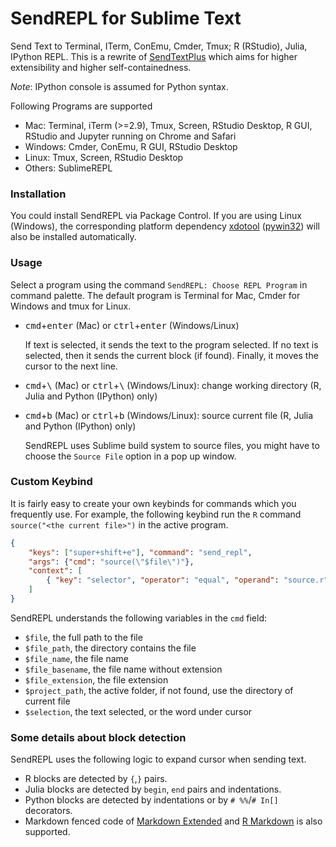 # SendREPL for Sublime Text

Send Text to Terminal, ITerm, ConEmu, Cmder, Tmux; R (RStudio), Julia, IPython REPL.
This is a rewrite of [SendTextPlus](https://github.com/randy3k/SendTextPlus) which aims for higher extensibility and higher self-containedness.

*Note*: IPython console is assumed for Python syntax.

Following Programs are supported

- Mac: Terminal, iTerm (>=2.9), Tmux, Screen, RStudio Desktop, R GUI, RStudio and Jupyter running on Chrome and Safari
- Windows: Cmder, ConEmu, R GUI, RStudio Desktop
- Linux: Tmux, Screen, RStudio Desktop
- Others: SublimeREPL

### Installation

You could install SendREPL via Package Control. If you are using Linux
(Windows), the corresponding platform dependency
[xdotool](https://github.com/randy3k/sublime-xdotool)
([pywin32](https://github.com/randy3k/sublime-pywin32)) will also be installed
automatically.

### Usage

Select a program using the command `SendREPL: Choose REPL Program` in command palette. The default program is Terminal for Mac, Cmder for Windows and tmux for Linux. 

- <kbd>cmd</kbd>+<kbd>enter</kbd> (Mac) or <kbd>ctrl</kbd>+<kbd>enter</kbd> (Windows/Linux)

    If text is selected, it sends the text to the program selected. If no text is selected, then it sends the current block (if found). Finally, it moves the cursor to the next line.


- <kbd>cmd</kbd>+<kbd>\\</kbd> (Mac) or <kbd>ctrl</kbd>+<kbd>\\</kbd> (Windows/Linux): change working directory (R, Julia and Python (IPython) only)


- <kbd>cmd</kbd>+<kbd>b</kbd> (Mac) or <kbd>ctrl</kbd>+<kbd>b</kbd> (Windows/Linux): source current file (R, Julia and Python (IPython) only)

    SendREPL uses Sublime build system to source files, you might have to choose the `Source File` option in a pop up window.


### Custom Keybind

It is fairly easy to create your own keybinds for commands which you frequently use. For example, the following keybind run the `R` command `source("<the current file>")` in the active program.

```json
{
    "keys": ["super+shift+e"], "command": "send_repl",
    "args": {"cmd": "source(\"$file\")"},
    "context": [
        { "key": "selector", "operator": "equal", "operand": "source.r" }
    ]
}
```

SendREPL understands the following variables in the `cmd` field: 

- `$file`, the full path to the file
- `$file_path`, the directory contains the file
- `$file_name`, the file name
- `$file_basename`, the file name without extension
- `$file_extension`, the file extension
- `$project_path`, the active folder, if not found, use the directory of current file
- `$selection`, the text selected, or the word under cursor


### Some details about block detection

SendREPL uses the following logic to expand cursor when sending text.

- R blocks are detected by `{`,`}` pairs. 
- Julia blocks are detected by `begin`, `end` pairs and indentations. 
- Python blocks are detected by indentations or by `# %%`/`# In[]` decorators.
- Markdown fenced code of [Markdown Extended](https://github.com/jonschlinkert/sublime-markdown-extended) and [R Markdown](https://github.com/randy3k/R-Box) is also supported.
